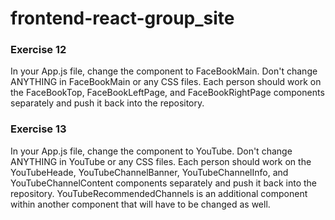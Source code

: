 # frontend-react-group_site

### Exercise 12
In your App.js file, change the component to FaceBookMain. Don't change ANYTHING in FaceBookMain or any CSS files. Each person should work on the FaceBookTop, FaceBookLeftPage, and FaceBookRightPage components separately and push it back into the repository.

### Exercise 13
In your App.js file, change the component to YouTube. Don't change ANYTHING in YouTube or any CSS files. Each person should work on the YouTubeHeade, YouTubeChannelBanner, YouTubeChannelInfo, and YouTubeChannelContent components separately and push it back into the repository. YouTubeRecommendedChannels is an additional component within another component that will have to be changed as well.
